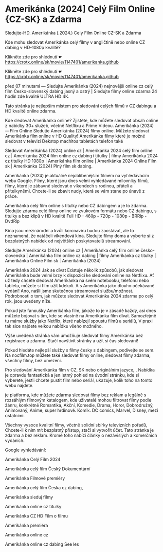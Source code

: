# Amerikánka (2024] Celý Film Online {CZ-SK} a Zdarma
Sledujte-HD. Amerikánka (.2024.) Cely Film Online CZ-SK a Zdarma


Kde mohu sledovat Amerikánka celý filmy v angličtině nebo online CZ dabing v HD-1080p kvalitě?

 

 

 

Klikněte zde pro shlédnutí ☛ https://crotx.online/sk/movie/1147401/amerikanka.github

Klikněte zde pro shlédnutí ☛ https://crotx.online/sk/movie/1147401/amerikanka.github
 

 

 

před 07 minutami — Sledujte Amerikánka (2024) nejnovější online cz celý film Česko-slovenský dabing jasný a ostrý | Sledujte filmy online zdarma 24 hodin zde kvalitě ULTRA HD 4K.


Tato stránka je nejlepším místem pro sledování celých filmů v CZ dabingu a HD kvalitě online zdarma.


Kde sledovat Amerikánka online? Zjistěte, kde můžete sledovat obsah online z nabídky 30+ služeb, včetně Netflixu a Prime Videou. Amerikánka (2024) — Film Online Sledujte Amerikánka (2024) filmy online. Můžete sledovat Amerikánka film online v HD Quality! Amerikánka filmy které je možné sledovat v televizi Dekstop machitos tabletách telefon také


Sledovat Amerikánka (2024) online cz | Amerikánka 2024 celý film online cz | Amerikánka 2024 film online cz dabing i titulky | filmy Amerikánka 2024 cz titulky HD 1080p | Amerikánka film online | Amerikánka 2024 Online Film sk | Amerikánka (2024) Plný film sk dabing.


Amerikánka (2024) je aktuálně nejoblíbenějším filmem na vyhledávacím webu Google. Filmy, které jsou dnes velmi vyhledávané milovníky filmů, filmy, které je zábavné sledovat o víkendech s rodinou, přáteli a přítelkyněmi. Chcete-li se zbavit nudy, která se vám stane po únavě z práce.


Amerikánka celý film online s titulky nebo CZ dabingem a je to zdarma. Sledujte zdarma celé filmy online ve zvukovém formátu nebo CZ dabingu, s titulky a bez klipů v HD kvalitě Full HD - 460p - 720p - 1080p - BRRip - DvdRip


Kina jsou mezinárodní a kvůli koronaviru budou zaostávat, ale to neznamená, že natáčeli víkendová kina. Sledujte filmy doma a vyberte si z bezplatných nabídek od největších poskytovatelů streamování.


Sledujte Amerikánka (2024) online cz | Amerikánka celý film online česko-slovenská | Amerikánka film online cz dabing | filmy Amerikánka cz titulky | Amerikánka Online Film sk | Amerikánka (2024)


Amerikánka 2024 Jak se dívat Existuje několik způsobů, jak sledovat Amerikánka bude velmi brzy k dispozici ke sledování online na Netflixu. Ať už tedy chcete sledovat Amerikánka na svém notebooku, telefonu nebo tabletu, můžete si film užít kdekoli. A s Amerikánka jako dlouho očekávané vydání! Ano, našli jsme skutečnou streamovací službu/možnost. Podrobnosti o tom, jak můžete sledovat Amerikánka 2024 zdarma po celý rok, jsou uvedeny níže.

Pokud jste fanoušky Amerikánka film, jakože to je v zásadě každý, asi dnes můžete bojovat s tím, kde se vlastně na Amerikánka film dívat. Samozřejmě tu máme služby jako Netflix, které nabízejí spoustu filmů a seriálů, V praxi tak sice najdete velkou nabídku všeho možného.


Výše uvedená stránka vám umožňuje sledovat filmy Amerikánka bez registrace a zdarma. Stačí navštívit stránky a užít si čas sledování!


Pokud hledáte nejlepší služby s filmy česky s dabingem, podívejte se sem. Na nocfilm.top můžete také sledovat filmy online, sledovat filmy zdarma, všechny filmy, bez omezení.


Pro sledování Amerikánka film v CZ, SK nebo originálním jazyce, . Nabídka je opravdu fantastická a jen letmý pohled na úvodní stránku, kde si vyberete, jestli chcete pustit film nebo seriál, ukazuje, kolik toho na tomto webu najdete.


je platforma, kde můžete zdarma sledovat filmy bez reklam a legálně s rozsáhlým filmovým katalogem, kde uživatelé mohou filtrovat filmy podle žánru, konkrétně Romantika, Akční, Komedie, Drama, Horor, Dobrodružný, Animovaný, Anime, super hrdinové. Komik. DC comics, Marvel, Disney, mezi ostatními.


Všechny vysoce kvalitní filmy, včetně solidní sbírky televizních pořadů, Chcete-li k nim mít bezplatný přístup, stačí si vytvořit účet. Tato stránka je zdarma a bez reklam. Kromě toho nabízí články o nezávislých a komerčních vydáních.


Google vyhledávání:

Amerikánka Celý Film 2024

Amerikánka celý film Český Dokumentární

Amerikánka Filmové premiéry

Amerikánka celý film Česka cz dabing,

Amerikánka sleduj filmy

Amerikánka online cz titulky

Amerikánka CZ HD Film o filmu

Amerikánka premiéra

Amerikánka online cz

Amerikánka online cz dabing See les
